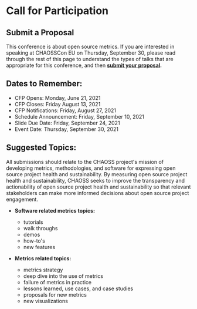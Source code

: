 # Call for Participation

## Submit a Proposal

This conference is about open source metrics.
If you are interested in speaking at CHAOSSCon EU on Thursday, September 30,
please read through the rest of this page to understand the types of talks
that are appropriate for this conference, and then **[submit your proposal][submit].**  


## Dates to Remember:  
* CFP Opens: Monday, June 21, 2021
* CFP Closes: Friday August 13, 2021
* CFP Notifications: Friday, August 27, 2021
* Schedule Announcement: Friday, September 10, 2021
* Slide Due Date: Friday, September 24, 2021
* Event Date: Thursday, September 30, 2021

## Suggested Topics:

All submissions should relate to the CHAOSS project's mission of developing
metrics, methodologies, and software for expressing open source project
health and sustainability. By measuring open source project health and
sustainability, CHAOSS seeks to improve the transparency and
actionability of open source project health and sustainability so
that relevant stakeholders can make more informed decisions about
open source project engagement.  

- **Software related metrics topics:**  
   + tutorials
   + walk throughs
   + demos
   + how-to's
   + new features

- **Metrics related topics:**  
   + metrics strategy
   + deep dive into the use of metrics
   + failure of metrics in practice
   + lessons learned, use cases, and case studies
   + proposals for new metrics
   + new visualizations

   [submit]: https://docs.google.com/forms/d/14oG7HdBS7eQDi3tDoBSiKpm5FaUqYWj5FV-puxmZtzg/viewform?edit_requested=true
